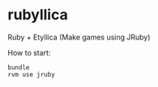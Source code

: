 rubyllica
=========

Ruby + Etyllica (Make games using JRuby)

How to start:

```AppleScript
bundle
rvm use jruby
```
